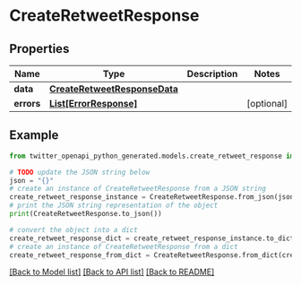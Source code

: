 # CreateRetweetResponse


## Properties

Name | Type | Description | Notes
------------ | ------------- | ------------- | -------------
**data** | [**CreateRetweetResponseData**](CreateRetweetResponseData.md) |  | 
**errors** | [**List[ErrorResponse]**](ErrorResponse.md) |  | [optional] 

## Example

```python
from twitter_openapi_python_generated.models.create_retweet_response import CreateRetweetResponse

# TODO update the JSON string below
json = "{}"
# create an instance of CreateRetweetResponse from a JSON string
create_retweet_response_instance = CreateRetweetResponse.from_json(json)
# print the JSON string representation of the object
print(CreateRetweetResponse.to_json())

# convert the object into a dict
create_retweet_response_dict = create_retweet_response_instance.to_dict()
# create an instance of CreateRetweetResponse from a dict
create_retweet_response_from_dict = CreateRetweetResponse.from_dict(create_retweet_response_dict)
```
[[Back to Model list]](../README.md#documentation-for-models) [[Back to API list]](../README.md#documentation-for-api-endpoints) [[Back to README]](../README.md)


